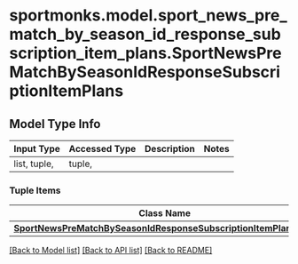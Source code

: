 # sportmonks.model.sport_news_pre_match_by_season_id_response_subscription_item_plans.SportNewsPreMatchBySeasonIdResponseSubscriptionItemPlans

## Model Type Info
Input Type | Accessed Type | Description | Notes
------------ | ------------- | ------------- | -------------
list, tuple,  | tuple,  |  | 

### Tuple Items
Class Name | Input Type | Accessed Type | Description | Notes
------------- | ------------- | ------------- | ------------- | -------------
[**SportNewsPreMatchBySeasonIdResponseSubscriptionItemPlansItem**](SportNewsPreMatchBySeasonIdResponseSubscriptionItemPlansItem.md) | [**SportNewsPreMatchBySeasonIdResponseSubscriptionItemPlansItem**](SportNewsPreMatchBySeasonIdResponseSubscriptionItemPlansItem.md) | [**SportNewsPreMatchBySeasonIdResponseSubscriptionItemPlansItem**](SportNewsPreMatchBySeasonIdResponseSubscriptionItemPlansItem.md) |  | 

[[Back to Model list]](../../README.md#documentation-for-models) [[Back to API list]](../../README.md#documentation-for-api-endpoints) [[Back to README]](../../README.md)

